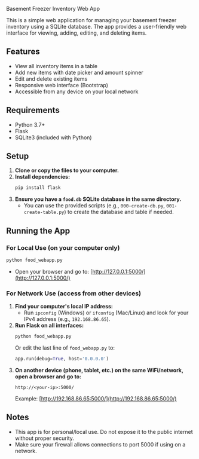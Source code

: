  Basement Freezer Inventory Web App

This is a simple web application for managing your basement freezer inventory using a SQLite database. The app provides a user-friendly web interface for viewing, adding, editing, and deleting items.

## Features
- View all inventory items in a table
- Add new items with date picker and amount spinner
- Edit and delete existing items
- Responsive web interface (Bootstrap)
- Accessible from any device on your local network

## Requirements
- Python 3.7+
- Flask
- SQLite3 (included with Python)

## Setup

1. **Clone or copy the files to your computer.**
2. **Install dependencies:**
   ```sh
   pip install flask
   ```
3. **Ensure you have a `food.db` SQLite database in the same directory.**
   - You can use the provided scripts (e.g., `000-create-db.py`, `001-create-table.py`) to create the database and table if needed.

## Running the App

### For Local Use (on your computer only)
```sh
python food_webapp.py
```
- Open your browser and go to: [http://127.0.0.1:5000/](http://127.0.0.1:5000/)

### For Network Use (access from other devices)
1. **Find your computer's local IP address:**
   - Run `ipconfig` (Windows) or `ifconfig` (Mac/Linux) and look for your IPv4 address (e.g., `192.168.86.65`).
2. **Run Flask on all interfaces:**
   ```sh
   python food_webapp.py
   ```
   Or edit the last line of `food_webapp.py` to:
   ```python
   app.run(debug=True, host='0.0.0.0')
   ```
3. **On another device (phone, tablet, etc.) on the same WiFi/network, open a browser and go to:**
   ```
   http://<your-ip>:5000/
   ```
   Example: [http://192.168.86.65:5000/](http://192.168.86.65:5000/)

## Notes
- This app is for personal/local use. Do not expose it to the public internet without proper security.
- Make sure your firewall allows connections to port 5000 if using on a network.
